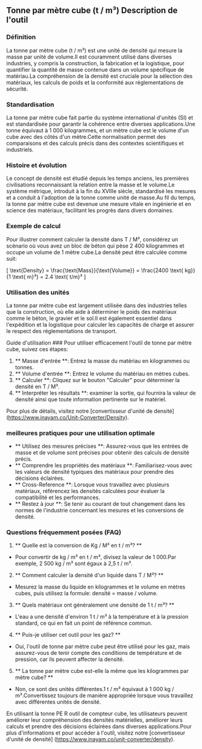 ## Tonne par mètre cube (t / m³) Description de l'outil

### Définition
La tonne par mètre cube (t / m³) est une unité de densité qui mesure la masse par unité de volume.Il est couramment utilisé dans diverses industries, y compris la construction, la fabrication et la logistique, pour quantifier la quantité de masse contenue dans un volume spécifique de matériau.La compréhension de la densité est cruciale pour la sélection des matériaux, les calculs de poids et la conformité aux réglementations de sécurité.

### Standardisation
La tonne par mètre cube fait partie du système international d'unités (SI) et est standardisée pour garantir la cohérence entre diverses applications.Une tonne équivaut à 1 000 kilogrammes, et un mètre cube est le volume d'un cube avec des côtés d'un mètre.Cette normalisation permet des comparaisons et des calculs précis dans des contextes scientifiques et industriels.

### Histoire et évolution
Le concept de densité est étudié depuis les temps anciens, les premières civilisations reconnaissant la relation entre la masse et le volume.Le système métrique, introduit à la fin du XVIIIe siècle, standardisé les mesures et a conduit à l'adoption de la tonne comme unité de masse.Au fil du temps, la tonne par mètre cube est devenue une mesure vitale en ingénierie et en science des matériaux, facilitant les progrès dans divers domaines.

### Exemple de calcul
Pour illustrer comment calculer la densité dans T / M³, considérez un scénario où vous avez un bloc de béton qui pèse 2 400 kilogrammes et occupe un volume de 1 mètre cube.La densité peut être calculée comme suit:

\[ \text{Density} = \frac{\text{Mass}}{\text{Volume}} = \frac{2400 \text{ kg}}{1 \text{ m}³} = 2.4 \text{ t/m}³ \]

### Utilisation des unités
La tonne par mètre cube est largement utilisée dans des industries telles que la construction, où elle aide à déterminer le poids des matériaux comme le béton, le gravier et le sol.Il est également essentiel dans l'expédition et la logistique pour calculer les capacités de charge et assurer le respect des réglementations de transport.

Guide d'utilisation ###
Pour utiliser efficacement l'outil de tonne par mètre cube, suivez ces étapes:

1. ** Masse d'entrée **: Entrez la masse du matériau en kilogrammes ou tonnes.
2. ** Volume d'entrée **: Entrez le volume du matériau en mètres cubes.
3. ** Calculer **: Cliquez sur le bouton "Calculer" pour déterminer la densité en T / M³.
4. ** Interpréter les résultats **: examiner la sortie, qui fournira la valeur de densité ainsi que toute information pertinente sur le matériel.

Pour plus de détails, visitez notre [convertisseur d'unité de densité] (https://www.inayam.co/Unit-Converter/Density).

### meilleures pratiques pour une utilisation optimale
- ** Utilisez des mesures précises **: Assurez-vous que les entrées de masse et de volume sont précises pour obtenir des calculs de densité précis.
- ** Comprendre les propriétés des matériaux **: Familiarisez-vous avec les valeurs de densité typiques des matériaux pour prendre des décisions éclairées.
- ** Cross-Reference **: Lorsque vous travaillez avec plusieurs matériaux, référencez les densités calculées pour évaluer la compatibilité et les performances.
- ** Restez à jour **: Se tenir au courant de tout changement dans les normes de l'industrie concernant les mesures et les conversions de densité.

### Questions fréquemment posées (FAQ)

1. ** Quelle est la conversion de Kg / M³ en t / m³? **
- Pour convertir de kg / m³ en t / m³, divisez la valeur de 1 000.Par exemple, 2 500 kg / m³ sont égaux à 2,5 t / m³.

2. ** Comment calculer la densité d'un liquide dans T / M³? **
- Mesurez la masse du liquide en kilogrammes et le volume en mètres cubes, puis utilisez la formule: densité = masse / volume.

3. ** Quels matériaux ont généralement une densité de 1 t / m³? **
- L'eau a une densité d'environ 1 t / m³ à la température et à la pression standard, ce qui en fait un point de référence commun.

4. ** Puis-je utiliser cet outil pour les gaz? **
- Oui, l'outil de tonne par mètre cube peut être utilisé pour les gaz, mais assurez-vous de tenir compte des conditions de température et de pression, car ils peuvent affecter la densité.

5. ** La tonne par mètre cube est-elle la même que les kilogrammes par mètre cube? **
- Non, ce sont des unités différentes.1 t / m³ équivaut à 1 000 kg / m³.Convertissez toujours de manière appropriée lorsque vous travaillez avec différentes unités de densité.

En utilisant la tonne PE R outil de compteur cube, les utilisateurs peuvent améliorer leur compréhension des densités matérielles, améliorer leurs calculs et prendre des décisions éclairées dans diverses applications.Pour plus d'informations et pour accéder à l'outil, visitez notre [convertisseur d'unité de densité] (https://www.inayam.co/unit-converter/density).